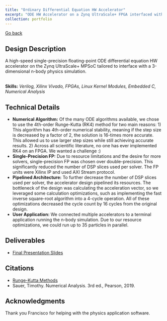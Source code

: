 ```yaml
---
title: "Ordinary Differential Equation HW Accelerator"
excerpt: "ODE HW Accelerator on a Zynq UltraScale+ FPGA interfaced with physics application.<br/><img src='/images/ode_accelerator_vivado.png' width='500'>"
collection: portfolio
---
```


[Go back](../)

Design Description
------
A high-speed single-precision floating-point ODE differential equation HW accelerator on the Zynq UltraScale+ MPSoC tailored to interface with a 3-dimensional n-body physics simulation.<br><br>

**Skills:** _Verilog, Xilinx Vivado, FPGAs, Linux Kernel Modules, Embedded C, Numerical Analysis_

Technical Details
------
- **Numerical Algorithm:** Of the many ODE algorithms available, we chose to use the 4th-order Runge-Kutta (RK4) method for two main reasons: 1) This algorithm has 4th-order numerical stability, meaning if the step size is decreased by a factor of 2, the solution is 16-times more accurate. This allowed us to use larger step sizes while still achieving accurate results. 2) Across all scientific literature, no one has ever implemented RK4 on an FPGA. We wanted a challenge :)
- **Single-Precision FP:** Due to resource limitations and the desire for more solvers, single-precision FP was chosen over double-precision. This significantly reduced the number of DSP slices used per solver. The FP units were Xilinx IP and used AXI Stream protocol.
- **Pipelined Architecture:** To further decrease the number of DSP slices used per solver, the accelerator design pipelined its resources. The bottleneck of the design was calculating the acceleration vector, so we leveraged some calculation optimizations, such as implementing the fast inverse square-root algorithm into a 4-cycle operation. All of these optimizations decreased the cycle count by 16 cycles from the original design.
- **User Application:** We connected multiple accelerators to a terminal application running the n-body simulation. Due to our resource optimizations, we could run up to 35 particles in parallel.

Deliverables
------
- [Final Presentation Slides](../../files/ode_accelerator_slides.pptx)

Citations
------
- [Runge-Kutta Methods](https://en.wikipedia.org/wiki/Runge%E2%80%93Kutta_methods)
- Sauer, Timothy. Numerical Analysis. 3rd ed., Pearson, 2019.

Acknowledgments
------
Thank you Francisco for helping with the physics application software.

